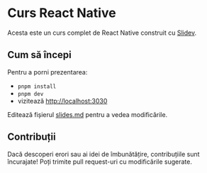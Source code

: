 # Curs React Native

Acesta este un curs complet de React Native construit cu [Slidev](https://github.com/slidevjs/slidev).

## Cum să începi

Pentru a porni prezentarea:

- `pnpm install`
- `pnpm dev`
- vizitează <http://localhost:3030>

Editează fișierul [slides.md](./slides.md) pentru a vedea modificările.

## Contribuții

Dacă descoperi erori sau ai idei de îmbunătățire, contribuțiile sunt încurajate! Poți trimite pull request-uri cu modificările sugerate.
